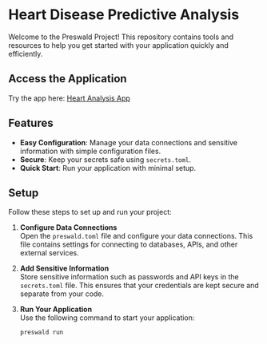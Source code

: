 # Heart Disease Predictive Analysis

Welcome to the Preswald Project! This repository contains tools and resources to help you get started with your application quickly and efficiently.

## Access the Application

Try the app here: [Heart Analysis App](https://preswald-979816-ndeny7jm-ndjz2ws6la-ue.a.run.app/)

## Features

- **Easy Configuration**: Manage your data connections and sensitive information with simple configuration files.
- **Secure**: Keep your secrets safe using `secrets.toml`.
- **Quick Start**: Run your application with minimal setup.

## Setup

Follow these steps to set up and run your project:

1. **Configure Data Connections**  
   Open the `preswald.toml` file and configure your data connections. This file contains settings for connecting to databases, APIs, and other external services.

2. **Add Sensitive Information**  
   Store sensitive information such as passwords and API keys in the `secrets.toml` file. This ensures that your credentials are kept secure and separate from your code.

3. **Run Your Application**  
   Use the following command to start your application:
   ```bash
   preswald run
   ```

